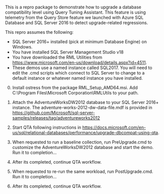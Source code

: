 This is a repro package to demonstrate how to upgrade a database compatibility level using Query Tuning Assistant.
This feature is using telemetry from the Query Store feature we launched with Azure SQL Database and SQL Server 2016 to detect upgrade-related regressions.

This repro assumes the following:

- SQL Server 2016+ installed (pick at minimum Database Engine) on Windows.
- You have installed SQL Server Management Studio v18
- You have downloaded the RML Utilities from https://www.microsoft.com/en-us/download/details.aspx?id=4511.
- These demos use a named instance called SQL2017. You will need to edit the .cmd scripts which connect to SQL Server to change to a default instance or whatever named instance you have installed.

0. Install ostress from the package RML_Setup_AMD64.msi. Add C:\Program Files\Microsoft Corporation\RMLUtils to your path.

1. Attach the AdventureWorksDW2012 database to your SQL Server 2016+ instance. The adventure-works-2012-dw-data-file.mdf is provided in https://github.com/Microsoft/sql-server-samples/releases/tag/adventureworks2012

3. Start QTA following instructions in https://docs.microsoft.com/en-us/sql/relational-databases/performance/upgrade-dbcompat-using-qta.

4. When requested to run a baseline collection, run PreUpgrade.cmd to customize the AdventureWorksDW2012 database and start the demo. Run it to completion...

5. After its completed, continue QTA workflow.

6. When requested to re-run the same workload, run PostUpgrade.cmd. Run it to completion...

7. After its completed, continue QTA workflow.
